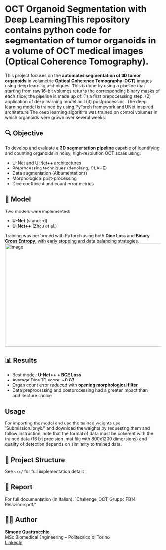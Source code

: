 # OCT Organoid Segmentation with Deep LearningThis repository contains python code for segmentation of tumor organoids in a volume of OCT medical images (Optical Coherence Tomography).
This project focuses on the **automated segmentation of 3D tumor organoids** in volumetric **Optical Coherence Tomography (OCT)** images using deep learning techniques.
This is done by using a pipeline that starting from raw 16-bit volumes returns the corresponding binary masks of each slice; the pipeline is made up of: (1) a first prepocesssing step, (2) application of deep learning model and (3) postprocessing.
The deep learning model is trained by using PyTorch framework and UNet inspired architetture
The deep learning algorithm was trained on control volumes in which organoids were grown over several weeks. 
## 🔍 Objective

To develop and evaluate a **3D segmentation pipeline** capable of identifying and counting organoids in noisy, high-resolution OCT scans using:

- U-Net and U-Net++ architectures
- Preprocessing techniques (denoising, CLAHE)
- Data augmentation (Albumentations)
- Morphological post-processing
- Dice coefficient and count error metrics

## 🧠 Model

Two models were implemented:
- **U-Net** (standard)
- **U-Net++** (Zhou et al.)

Training was performed with PyTorch using both **Dice Loss** and **Binary Cross Entropy**, with early stopping and data balancing strategies.
<img width="1003" height="335" alt="image" src="https://github.com/user-attachments/assets/4d03c847-1130-4644-a1e6-5e81706f131f" />


## 📊 Results

- Best model: **U-Net++ + BCE Loss**
- Average Dice 3D score: **~0.87**
- Organ count error reduced with **opening morphological filter**
- Data preprocessing and postprocessing had a greater impact than architecture choice

## Usage
For importing the model and use the trained weights use 'Submission.ipnyb/' and download the weights by requesting them and follow instruction; note that the format of data must be coherent with the trained data (16 bit precision .mat file with 800x1200 dimensions) and quality of detection depends on similarity to trained data.

## 📁 Project Structure

See `src/` for full implementation details.

## 📘 Report

For full documentation (in Italian): `Challenge_OCT_Gruppo FB14 Relazione.pdf/'

## 👨‍💻 Author

**Simone Quattrocchio**  
MSc Biomedical Engineering – Politecnico di Torino  
[LinkedIn](https://www.linkedin.com/in/simone-quattrocchio-468428234/)
